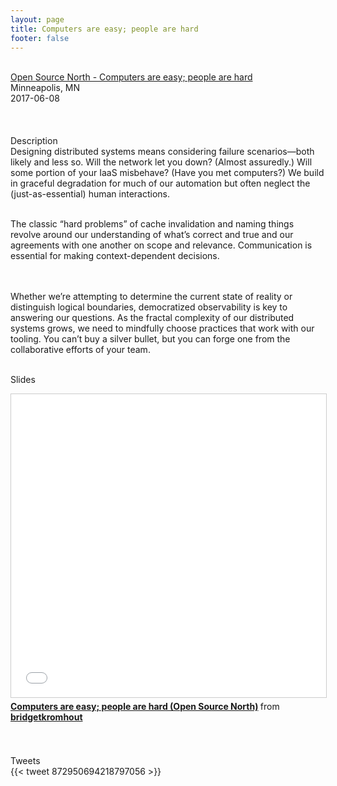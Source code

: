 ```yaml
---
layout: page
title: Computers are easy; people are hard
footer: false
---
```


<br>

<div class="views-field views-field-nothing">        <span class="field-content views-field-field-details"><a href="http://opensourcenorth.com/">Open Source North - Computers are easy; people are hard</a><br>Minneapolis, MN<br><span class="date-display-start">2017-06-08</span></div>

<br>

<br>
<br>
Description
<br>
Designing distributed systems means considering failure scenarios—both likely and less so. Will the network let you down? (Almost assuredly.) Will some portion of your IaaS misbehave? (Have you met computers?) We build in graceful degradation for much of our automation but often neglect the (just-as-essential) human interactions.
<br>
<br>

The classic “hard problems” of cache invalidation and naming things revolve around our understanding of what’s correct and true and our agreements with one another on scope and relevance. Communication is essential for making context-dependent decisions.

<br>
<br>
Whether we’re attempting to determine the current state of reality or distinguish logical boundaries, democratized observability is key to answering our questions. As the fractal complexity of our distributed systems grows, we need to mindfully choose practices that work with our tooling. You can’t buy a silver bullet, but you can forge one from the collaborative efforts of your team.
<br>
<br>

Slides
<br>
<iframe src="//www.slideshare.net/slideshow/embed_code/key/aHHQn2WnuZpPlB" width="595" height="485" frameborder="0" marginwidth="0" marginheight="0" scrolling="no" style="border:1px solid #CCC; border-width:1px; margin-bottom:5px; max-width: 100%;" allowfullscreen> </iframe> <div style="margin-bottom:5px"> <strong> <a href="//www.slideshare.net/bridgetkromhout/computers-are-easy-people-are-hard-open-source-north" title="Computers are easy; people are hard (Open Source North)" target="_blank">Computers are easy; people are hard (Open Source North)</a> </strong> from <strong><a target="_blank" href="https://www.slideshare.net/bridgetkromhout">bridgetkromhout</a></strong> </div>
<br>

<br>


Tweets
<br>
{{< tweet 872950694218797056 >}}
